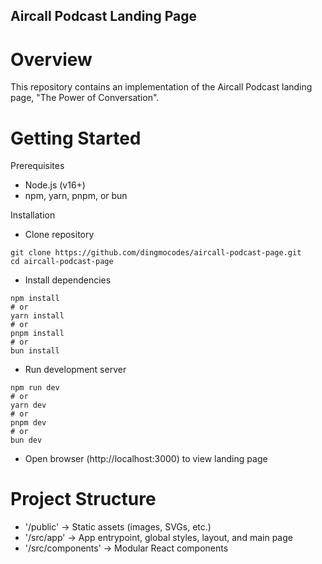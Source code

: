## Aircall Podcast Landing Page

# Overview
This repository contains an implementation of the Aircall Podcast landing page, "The Power of Conversation".

# Getting Started
Prerequisites
- Node.js (v16+)
- npm, yarn, pnpm, or bun

Installation
- Clone repository
```
git clone https://github.com/dingmocodes/aircall-podcast-page.git
cd aircall-podcast-page
```
- Install dependencies
```
npm install
# or
yarn install
# or
pnpm install
# or
bun install
```
- Run development server
```
npm run dev
# or
yarn dev
# or
pnpm dev
# or
bun dev
```
- Open browser (http://localhost:3000) to view landing page

# Project Structure
- '/public' -> Static assets (images, SVGs, etc.)
- '/src/app' -> App entrypoint, global styles, layout, and main page
- '/src/components' -> Modular React components
